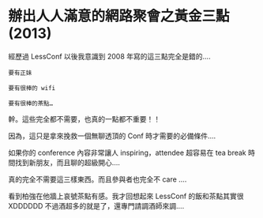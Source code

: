 # 辦出人人滿意的網路聚會之黃金三點(2013)

經歷過 LessConf 以後我意識到 2008 年寫的這三點完全是錯的….

    要有正妹

    要有很棒的 wifi

    要有很棒的茶點…

幹。這些完全都不需要，也真的一點都不重要！！

因為，這只是拿來挽救一個無聊透頂的 Conf 時才需要的必備條件….

如果你的 conference 內容非常讓人 inspiring，attendee 超容易在 tea break 時間找到新朋友，而且聊的超級開心….

真的完全不需要這三樣東西。而且參與者也完全不 care ….

看到柏強在他牆上哀號茶點有感。我才回想起來 LessConf 的飯和茶點其實很 XDDDDDD 不過酒超多的就是了，還專門請調酒師來調….
